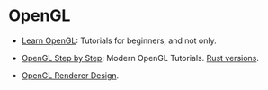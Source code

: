 OpenGL
======

 - [Learn OpenGL](http://learnopengl.com/):
   Tutorials for beginners, and not only.

 - [OpenGL Step by Step](http://ogldev.atspace.co.uk/):
   Modern OpenGL Tutorials.
   [Rust versions](https://github.com/SLMT/rust-ogldev).

 - [OpenGL Renderer Design](https://nlguillemot.wordpress.com/2016/11/18/opengl-renderer-design/).
